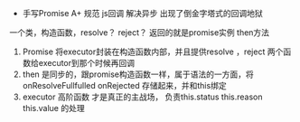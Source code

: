 - 手写Promise A+ 规范
js回调 解决异步 出现了倒金字塔式的回调地狱

一个类，构造函数，resolve？ reject？
返回的就是promise实例 then方法

1. Promise 将executor封装在构造函数内部，并且提供resolve ，reject 两个函数给executor到那个时候再回调
2. then 是同步的，跟promise构造函数一样，属于语法的一方面，将onResolveFullfulled onRejected 存储起来，并和this绑定
3. executor 高阶函数 才是真正的主战场， 负责this.status this.reason this.value 的处理

